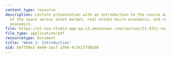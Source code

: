 ```yaml
---
content_type: resource
description: Lecture presentation with an introduction to the course and discussion
  of the space versus asset market, real estate micro economics, and real estate macro
  economics.
file: https://ol-ocw-studio-app-qa.s3.amazonaws.com/courses/11-433j-real-estate-economics-fall-2008/b6ff09e24e493acf19444c7e1f7d8a50_wk1.pdf
file_type: application/pdf
resourcetype: Document
title: 'Week 1: Introduction'
uid: b6ff09e2-4e49-3acf-1944-4c7e1f7d8a50
---
```

